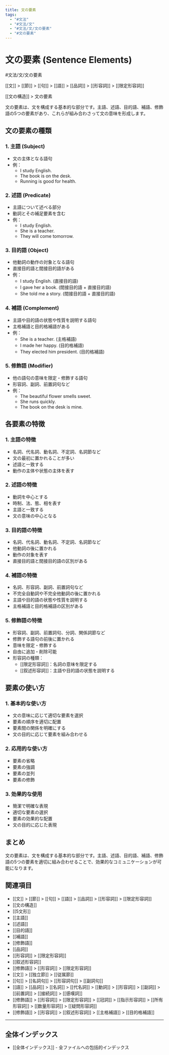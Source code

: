 ```yaml
---
title: 文の要素
tags:
  - "#文法"
  - "#文法/文"
  - "#文法/文/文の要素"
  - "#文の要素"
---
```


# 文の要素 (Sentence Elements)

#文法/文/文の要素

[[文]] > [[節]] > [[句]] > [[語]] > [[品詞]] > [[形容詞]] > [[限定形容詞]]

[[文の構造]] > 文の要素

文の要素は、文を構成する基本的な部分です。主語、述語、目的語、補語、修飾語の5つの要素があり、これらが組み合わさって文の意味を形成します。

## 文の要素の種類

### 1. 主語 (Subject)
- 文の主体となる語句
- 例：
  - I study English.
  - The book is on the desk.
  - Running is good for health.

### 2. 述語 (Predicate)
- 主語について述べる部分
- 動詞とその補足要素を含む
- 例：
  - I study English.
  - She is a teacher.
  - They will come tomorrow.

### 3. 目的語 (Object)
- 他動詞の動作の対象となる語句
- 直接目的語と間接目的語がある
- 例：
  - I study English. (直接目的語)
  - I gave her a book. (間接目的語 + 直接目的語)
  - She told me a story. (間接目的語 + 直接目的語)

### 4. 補語 (Complement)
- 主語や目的語の状態や性質を説明する語句
- 主格補語と目的格補語がある
- 例：
  - She is a teacher. (主格補語)
  - I made her happy. (目的格補語)
  - They elected him president. (目的格補語)

### 5. 修飾語 (Modifier)
- 他の語句の意味を限定・修飾する語句
- 形容詞、副詞、前置詞句など
- 例：
  - The beautiful flower smells sweet.
  - She runs quickly.
  - The book on the desk is mine.

## 各要素の特徴

### 1. 主語の特徴
- 名詞、代名詞、動名詞、不定詞、名詞節など
- 文の最初に置かれることが多い
- 述語と一致する
- 動作の主体や状態の主体を表す

### 2. 述語の特徴
- 動詞を中心とする
- 時制、法、態、相を表す
- 主語と一致する
- 文の意味の中心となる

### 3. 目的語の特徴
- 名詞、代名詞、動名詞、不定詞、名詞節など
- 他動詞の後に置かれる
- 動作の対象を表す
- 直接目的語と間接目的語の区別がある

### 4. 補語の特徴
- 名詞、形容詞、副詞、前置詞句など
- 不完全自動詞や不完全他動詞の後に置かれる
- 主語や目的語の状態や性質を説明する
- 主格補語と目的格補語の区別がある

### 5. 修飾語の特徴
- 形容詞、副詞、前置詞句、分詞、関係詞節など
- 修飾する語句の前後に置かれる
- 意味を限定・修飾する
- 自由に追加・削除可能
- 形容詞の種類：
  - [[限定形容詞]]：名詞の意味を限定する
  - [[叙述形容詞]]：主語や目的語の状態を説明する

## 要素の使い方

### 1. 基本的な使い方
- 文の意味に応じて適切な要素を選択
- 要素の順序を適切に配置
- 要素間の関係を明確にする
- 文の目的に応じて要素を組み合わせる

### 2. 応用的な使い方
- 要素の省略
- 要素の強調
- 要素の並列
- 要素の修飾

### 3. 効果的な使用
- 簡潔で明確な表現
- 適切な要素の選択
- 要素の効果的な配置
- 文の目的に応じた表現

## まとめ
文の要素は、文を構成する基本的な部分です。主語、述語、目的語、補語、修飾語の5つの要素を適切に組み合わせることで、効果的なコミュニケーションが可能になります。

## 関連項目
- [[文]] > [[節]] > [[句]] > [[語]] > [[品詞]] > [[形容詞]] > [[限定形容詞]]
- [[文の構造]]
- [[5文形]]
- [[主語]]
- [[述語]]
- [[目的語]]
- [[補語]]
- [[修飾語]]
- [[品詞]]
- [[形容詞]] > [[限定形容詞]]
- [[叙述形容詞]]
- [[修飾語]] > [[形容詞]] > [[限定形容詞]]
- [[文]] > [[独立節]] > [[従属節]]
- [[句]] > [[名詞句]] > [[形容詞句]] > [[副詞句]]
- [[語]] > [[品詞]] > [[名詞]] > [[代名詞]] > [[動詞]] > [[形容詞]] > [[副詞]] > [[前置詞]] > [[接続詞]] > [[感嘆詞]]
- [[修飾語]] > [[形容詞]] > [[限定形容詞]] > [[冠詞]] > [[指示形容詞]] > [[所有形容詞]] > [[数量形容詞]] > [[疑問形容詞]]
- [[修飾語]] > [[形容詞]] > [[叙述形容詞]] > [[主格補語]] > [[目的格補語]]

---

## 全体インデックス
- [[全体インデックス]] - 全ファイルへの包括的インデックス 